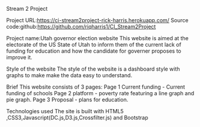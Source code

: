 Stream 2 Project

Project URL:https://ci-stream2project-rick-harris.herokuapp.com/
Source code:github:https://github.com/riqharris1/CI_Stream2Project

Project name:Utah governor election website
This website is aimed at the electorate of the US State of Utah to inform them of the current lack of funding for education and how the candidate for governer proposes to improve it.

Style of the website
The style of the website is a dashboard style with graphs to make make the data easy to understand.
  
Brief
This website consists of 3 pages:
Page 1 Current funding - Current funding of schools
Page 2 platform - poverty rate featuring a line graph and pie graph.
Page 3 Proposal - plans for education.

Technologies used
The site is built with HTML5 ,CSS3,Javascript(DC.js,D3.js,Crossfilter.js) and Bootstrap 
